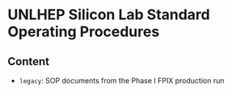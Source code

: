 # UNLHEP Silicon Lab Standard Operating Procedures

## Content

  - `legacy`: SOP documents from the Phase I FPIX production run
